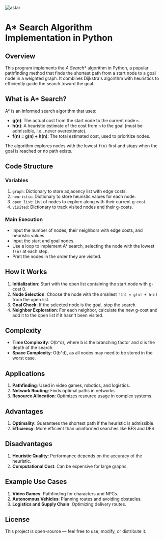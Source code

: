 ![astar](https://github.com/user-attachments/assets/babbc876-0536-4613-81db-dc0089bb65dc)

# A* Search Algorithm Implementation in Python

## Overview

This program implements the **A* Search** algorithm in Python, a popular pathfinding method that finds the shortest path from a start node to a goal node in a weighted graph. It combines Dijkstra's algorithm with heuristics to efficiently guide the search toward the goal.

## What is A* Search?

A* is an informed search algorithm that uses:

* **g(n)**: The actual cost from the start node to the current node `n`.
* **h(n)**: A heuristic estimate of the cost from `n` to the goal (must be admissible, i.e., never overestimate).
* **f(n) = g(n) + h(n)**: The total estimated cost, used to prioritize nodes.

The algorithm explores nodes with the lowest `f(n)` first and stops when the goal is reached or no path exists.

## Code Structure

### Variables

1. `graph`: Dictionary to store adjacency list with edge costs.
2. `heuristic`: Dictionary to store heuristic values for each node.
3. `open_list`: List of nodes to explore along with their current g-cost.
4. `visited`: Dictionary to track visited nodes and their g-costs.

### Main Execution

* Input the number of nodes, their neighbors with edge costs, and heuristic values.
* Input the start and goal nodes.
* Use a loop to implement A* search, selecting the node with the lowest `f(n)` at each step.
* Print the nodes in the order they are visited.

## How it Works

1. **Initialization**: Start with the open list containing the start node with g-cost 0.
2. **Node Selection**: Choose the node with the smallest `f(n) = g(n) + h(n)` from the open list.
3. **Goal Check**: If the selected node is the goal, stop the search.
4. **Neighbor Exploration**: For each neighbor, calculate the new g-cost and add it to the open list if it hasn't been visited.

## Complexity

* **Time Complexity**: O(b^d), where b is the branching factor and d is the depth of the search.
* **Space Complexity**: O(b^d), as all nodes may need to be stored in the worst case.

## Applications

1. **Pathfinding**: Used in video games, robotics, and logistics.
2. **Network Routing**: Finds optimal paths in networks.
3. **Resource Allocation**: Optimizes resource usage in complex systems.

## Advantages

1. **Optimality**: Guarantees the shortest path if the heuristic is admissible.
2. **Efficiency**: More efficient than uninformed searches like BFS and DFS.

## Disadvantages

1. **Heuristic Quality**: Performance depends on the accuracy of the heuristic.
2. **Computational Cost**: Can be expensive for large graphs.

## Example Use Cases

1. **Video Games**: Pathfinding for characters and NPCs.
2. **Autonomous Vehicles**: Planning routes and avoiding obstacles.
3. **Logistics and Supply Chain**: Optimizing delivery routes.

## License

This project is open-source — feel free to use, modify, or distribute it.
